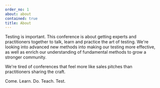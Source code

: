 ```yaml
---
order_no: 1
about: about
contained: true
title: About
---
```


Testing is important.
This conference is about getting experts and practitioners together to talk, learn and practice the art of testing. We're looking into advanced new methods into making our testing more effective, as well as enrich our understanding of fundamental methods to grow a stronger community.

We're tired of conferences that feel more like sales pitches than practitioners sharing the craft.

Come. Learn. Do. Teach. Test.
<!--
<div styke="font-size:medium">
Get your ticket now! A Regular Conference ticket is 645 euros.
</div>

<div style="font-size:xx-large">
<a href="https://holvi.com/shop/EuroTestingConf/product/307fb905d2067da1cf9c6a68c2e31e33/">Buy a ticket here</a>
</div>
<div style="font-size:small">(Speakers will have full 2-day ticket, after passing the Call for Proposals)</div>
-->

